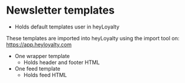 # Newsletter templates
- Holds default templates user in heyLoyalty

These templates are imported into heyLoyalty using the import tool on:
https://app.heyloyalty.com
  - One wrapper template
    - Holds header and footer HTML
  - One feed template
    - Holds feed HTML
